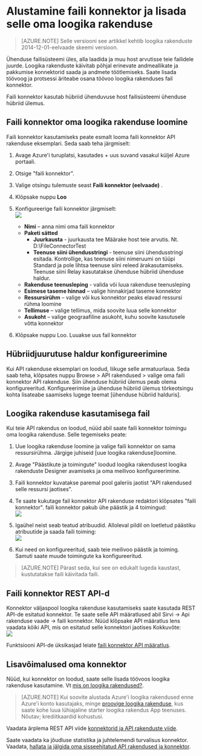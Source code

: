 <properties
    pageTitle="Loogika rakendustes kasutamisega faili | Microsoft Azure'i rakendust Service"
    description="Kuidas luua ja faili konnektor või API rakenduse konfigureerimine ja kasutamine loogika rakenduse teenuses Azure rakenduse"
    authors="rajeshramabathiran"
    manager="erikre"
    editor=""
    services="logic-apps"
    documentationCenter=""/>

<tags
    ms.service="logic-apps"
    ms.workload="integration"
    ms.tgt_pltfrm="na"
    ms.devlang="na"
    ms.topic="article"
    ms.date="09/01/2016"
    ms.author="rajram"/>

# <a name="get-started-with-the-file-connector-and-add-it-to-your-logic-app"></a>Alustamine faili konnektor ja lisada selle oma loogika rakenduse
>[AZURE.NOTE] Selle versiooni see artikkel kehtib loogika rakenduste 2014-12-01-eelvaade skeemi versioon.

Ühenduse failisüsteemi üles, alla laadida ja muu host arvutisse teie failidele juurde. Loogika rakenduste käivitab põhjal erinevate andmeallikate ja pakkumise konnektorid saada ja andmete töötlemiseks. Saate lisada töövoog ja protsessi äriteabe osana töövoo loogika rakenduses fail konnektor. 

Faili konnektor kasutab hübriid ühenduvuse host failisüsteemi ühenduse hübriid ülemus.

## <a name="creating-a-file-connector-for-your-logic-app"></a>Faili konnektor oma loogika rakenduse loomine ##
Faili konnektor kasutamiseks peate esmalt looma faili konnektor API rakenduse eksemplari. Seda saab teha järgmiselt:

1.  Avage Azure'i turuplatsi, kasutades + uus suvand vasakul küljel Azure portaali.
2.  Otsige "faili konnektor".
3.  Valige otsingu tulemuste seast **Faili konnektor (eelvaade)** .
4.  Klõpsake nuppu **Loo**
5.  Konfigureerige faili konnektor järgmiselt:  
![][1]

    - **Nimi** – anna nimi oma faili konnektor
    - **Paketi sätted**
        - **Juurkausta** - juurkausta tee Määrake host teie arvutis. Nt. D:\FileConnectorTest
        - **Teenuse siini ühendusstringi** - teenuse siini ühendusstringi esitada. Kontrollige, kas teenuse siini nimeruumi on tüüpi Standard ja pole lihtsa teenuse siini releed ärakasutamiseks.  Teenuse siini Relay kasutatakse ühenduse hübriid ühenduse haldur.
    - **Rakenduse teenusleping** - valida või luua rakenduse teenusleping
    - **Esimese taseme hinnad** – valige hinnakirjad taseme konnektor
    - **Ressursirühm** – valige või kus konnektor peaks elavad ressursi rühma loomine
    - **Tellimuse** – valige tellimus, mida soovite luua selle konnektor
    - **Asukoht** – valige geograafiline asukoht, kuhu soovite kasutusele võtta konnektor

4. Klõpsake nuppu Loo. Luuakse uus fail konnektor

## <a name="configure-hybrid-connection-manager"></a>Hübriidjuurutuse haldur konfigureerimine ##
Kui API rakenduse eksemplari on loodud, liikuge selle armatuurlaua.  Seda saab teha, klõpsates nuppu Browse > API rakendused > valige oma faili konnektor API rakenduse.  Siin ühenduse hübriid ülemus peab olema konfigureeritud.
Konfigureerimise ja ühenduse hübriid ülemus tõrkeotsingu kohta lisateabe saamiseks lugege teemat [ühenduse hübriid halduris].

## <a name="using-the-file-connector-in-your-logic-app"></a>Loogika rakenduse kasutamisega fail ##
Kui teie API rakendus on loodud, nüüd abil saate faili konnektor toimingu oma loogika rakenduse. Selle tegemiseks peate:

1.  Uue loogika rakenduse loomine ja valige faili konnektor on sama ressursirühma. Järgige juhiseid [uue loogika rakenduse]loomine.

2.  Avage "Päästikute ja toimingute" loodud loogika rakendusest loogika rakenduste Designer avamiseks ja oma meilivoo konfigureerimine.

3.  Faili konnektor kuvatakse paremal pool galeriis jaotist "API rakendused selle ressursi jaotises".

4.  Te saate kukutage fail konnektor API rakenduse redaktori klõpsates "faili konnektor". faili konnektor pakub ühe päästik ja 4 toimingud:  
![][5]

6.  Igaühel neist seab teatud atribuudid. Alloleval pildil on loetletud päästiku atribuutide ja saada faili toiming:  
![][6]

7. Kui need on konfigureeritud, saab teie meilivoo päästik ja toiming. Samuti saate muude toimingute ka konfigureeritud.

> [AZURE.NOTE] Pärast seda, kui see on edukalt lugeda kaustast, kustutatakse faili käivitada faili.

## <a name="file-connector-rest-apis"></a>Faili konnektor REST API-d ##
Konnektor väljaspool loogika rakenduse kasutamiseks saate kasutada REST API-de esitatud konnektor. Te saate selle API määratlused abil Sirvi -> Api rakenduse vaade -> faili konnektor. Nüüd klõpsake API määratlus lens vaadata kõiki API, mis on esitatud selle konnektori jaotises Kokkuvõte:  
![][7]

Funktsiooni API-de üksikasjad leiate [faili konnektor API määratlus].

## <a name="do-more-with-your-connector"></a>Lisavõimalused oma konnektor
Nüüd, kui konnektor on loodud, saate selle lisada töövoos loogika rakenduse kasutamine. Vt [mis on loogika rakendused?](app-service-logic-what-are-logic-apps.md).

>[AZURE.NOTE] Kui soovite alustada Azure'i loogika rakendused enne Azure'i konto kasutajaks, minge [proovige loogika rakenduse](https://tryappservice.azure.com/?appservice=logic), kus saate kohe luua lühiajaline starter loogika rakendus App teenuses. Nõutav; krediitkaardid kohustusi.

Vaadata ärplema REST API viide [konnektorid ja API rakenduste viide](http://go.microsoft.com/fwlink/p/?LinkId=529766).

Saate vaadata ka jõudluse statistika ja juhtelemendi turvalisus konnektor. Vaadata, [hallata ja jälgida oma sisseehitatud API rakendused ja konnektor](app-service-logic-monitor-your-connectors.md).

<!-- Image reference -->
[1]: ./media/app-service-logic-connector-file/img1.PNG
[5]: ./media/app-service-logic-connector-file/img5.PNG
[6]: ./media/app-service-logic-connector-file/img6.PNG
[7]: ./media/app-service-logic-connector-file/img7.PNG

<!-- Links -->
[Uue loogika rakenduse loomine]: app-service-logic-create-a-logic-app.md
[Faili konnektor API määratlus]: https://msdn.microsoft.com/library/dn936296.aspx
[Ühenduse hübriid halduri abil]: app-service-logic-hybrid-connection-manager.md
